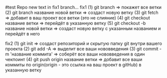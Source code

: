 #test Repo
new text in fix1 branch...
fix1
(1) git branch => покажет все ветки
(2) git branch название новой ветки => создаст новую ветку
(3) git fetch => добавит в ваш проект все ветки (это не слияние)
(4) git checkout название ветки => перейдёт в указанную ветку
(5) git checkout -b название новой ветки => создаст новую ветку с указанным названием и перейдёт в него

fix2
(1) git init => создаст репозиторий и скрытую папку git внутри вашего проекта
(2) git add -A => выделит все ваши нововведения
(3) git commit -m 'название коммита' => соберёт все ваши нововведения в один чекпоинт
(4) git push origin название ветки => добавит все ваши коммиты по origin(origin - это ссылка на ваш проект в gitHub) в указанную ветку